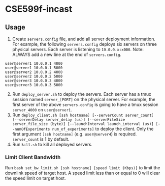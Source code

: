 # CSE599f-incast

## Usage

1. Create `servers.config` file, and add all server deployment information. For example, the following `servers.config` deploys six servers on three physical servers. Each server is listening to `10.0.0.x:x000`. Note: ALWAYS add a new line at the end of `servers.config`.
```
user@server1 10.0.0.1 4000
user@server1 10.0.0.1 5000
user@server2 10.0.0.2 4000
user@server2 10.0.0.2 5000
user@server3 10.0.0.3 4000
user@server3 10.0.0.3 5000

```
2. Run `deploy_server.sh` to deploy the servers. Each server has a tmux session named `server_[PORT]` on the physical server. For example, the first server of the above `servers.config` is going to have a tmux session `server_4000` on `user@server1`.
3. Run `deploy_client.sh [ssh hostname] [--serverCount server_count] [--serverDelay server_delay (us)] [--serverFileSize server_file_size (byte)] [--launchInterval launch_interval (us)] [--numOfExperiments num_of_experiments]` to deploy the client. Only the first argument `[ssh hostname]` (e.g. `user@server4`) is required. `server_count` is 1 by default.
4. Run `kill.sh` to kill all deployed servers.

### Limit Client Bandwidth

Run `bash set_bw_limit.sh [ssh hostname] [speed limit (Kbps)]` to limit the downlink speed of target host. A speed limit less than or equal to 0 will clear the speed limit on target host.